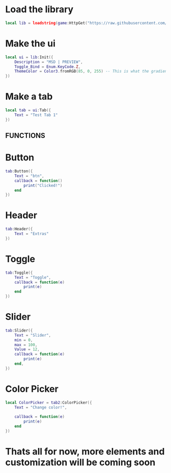 # Load the library
```lua
local lib = loadstring(game:HttpGet("https://raw.githubusercontent.com/AERO-RBX/MSD-MODERN-UI/refs/heads/main/Source/SRC.lua"))()
```
# Make the ui
```lua
local ui = lib:Init({
	Description = "MSD | PREVIEW",
	Toggle_Bind = Enum.KeyCode.Z,
	ThemeColor = Color3.fromRGB(85, 0, 255) -- This is what the gradients are set to !!!
})
```
# Make a tab
```lua
local tab = ui:Tab({
	Text = "Test Tab 1"
})
```
## FUNCTIONS

# Button
```lua
tab:Button({
	Text = "btn",
	callback = function()
		print("Clicked!")
	end
})
```
# Header
```lua
tab:Header({
	Text = "Extras"
})
```
# Toggle
```lua
tab:Toggle({
	Text = "Toggle",
	callback = function(e)
		print(e)
	end
})
```
# Slider
```lua
tab:Slider({
	Text = "Slider",
	min = 0,
	max = 100,
	Value = 12,
	callback = function(e)
		print(e)
	end,
})
```
# Color Picker
```lua
local ColorPicker = tab2:ColorPicker({
	Text = "Change color!",
	
	callback = function(e)
		print(e)
	end
})
```

# Thats all for now, more elements and customization will be coming soon
